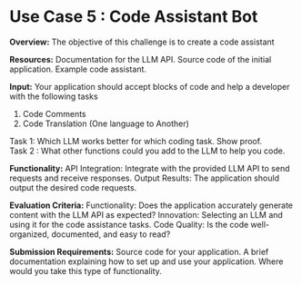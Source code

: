 # Use Case 5 : Code Assistant Bot

**Overview:**
The objective of this challenge is to create a code assistant

**Resources:**
Documentation for the LLM API.
Source code of the initial application.
Example code assistant.

**Input:**
Your application should accept blocks of code and help a developer with the following tasks
1. Code Comments
2. Code Translation (One language to Another)

Task 1: Which LLM works better for which coding task. Show proof. <br />
Task 2 : What other functions could you add to the LLM to help you code.



**Functionality:**
API Integration: Integrate with the provided LLM API to send requests and receive responses. 
Output Results: The application should output the desired code requests.

**Evaluation Criteria:**
Functionality: Does the application accurately generate content with the LLM API as expected?
Innovation: Selecting an LLM and using it for the code assistance tasks.
Code Quality: Is the code well-organized, documented, and easy to read?

**Submission Requirements:**
Source code for your application.
A brief documentation explaining how to set up and use your application.
Where would you take this type of functionality.
